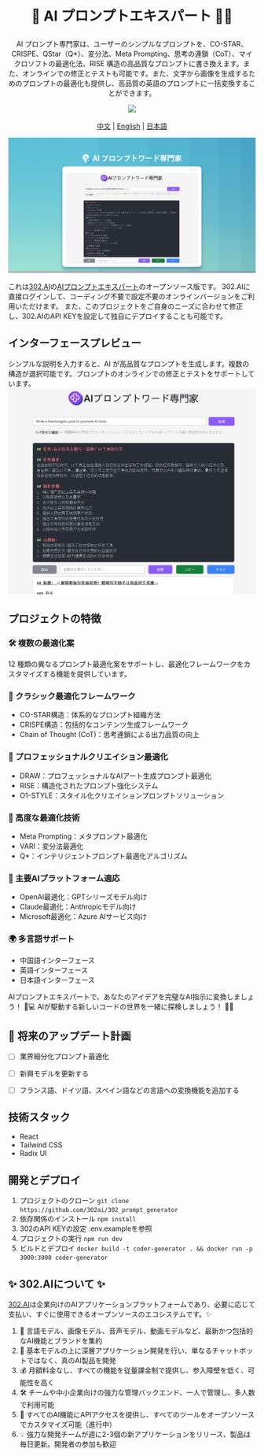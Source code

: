  # <p align="center">🤖 AI プロンプトエキスパート 🚀✨</p>


<p align="center">AI プロンプト専門家は、ユーザーのシンプルなプロンプトを、CO-STAR、CRISPE、QStar（Q*）、変分法、Meta Prompting、思考の連鎖（CoT）、マイクロソフトの最適化法、RISE 構造の高品質なプロンプトに書き換えます。また、オンラインでの修正とテストも可能です。また、文字から画像を生成するためのプロンプトの最適化も提供し、高品質の英語のプロンプトに一括変換することができます。</p>

<p align="center"><a href="https://302.ai/ja/tools/prompter/" target="blank"><img src="https://file.302ai.cn/gpt/imgs/github/302_badge.png" /></a></p >

<p align="center"><a href="README_zh.md">中文</a> | <a href="README.md">English</a> | <a href="README_ja.md">日本語</a></p>

![インターフェースプレビュー](docs/提示词专家jp.png)

これは[302.AI](https://302.ai)の[AIプロンプトエキスパート](https://302.ai/ja/tools/prompter/)のオープンソース版です。
302.AIに直接ログインして、コーディング不要で設定不要のオンラインバージョンをご利用いただけます。
また、このプロジェクトをご自身のニーズに合わせて修正し、302.AIのAPI KEYを設定して独自にデプロイすることも可能です。


## インターフェースプレビュー
シンプルな説明を入力すると、AI が高品質なプロンプトを生成します。複数の構造が選択可能です。プロンプトのオンラインでの修正とテストをサポートしています。
![インターフェースプレビュー](docs/提示专家2.png)

## プロジェクトの特徴
### 🛠️ 複数の最適化案
12 種類の異なるプロンプト最適化案をサポートし、最適化フレームワークをカスタマイズする機能を提供しています。 

### 🎯 クラシック最適化フレームワーク
- CO-STAR構造：体系的なプロンプト組織方法
- CRISPE構造：包括的なコンテンツ生成フレームワーク
- Chain of Thought (CoT)：思考連鎖による出力品質の向上
### 🎯 プロフェッショナルクリエイション最適化
- DRAW：プロフェッショナルなAIアート生成プロンプト最適化
- RISE：構造化されたプロンプト強化システム
- O1-STYLE：スタイル化クリエイションプロンプトソリューション
### 🎯 高度な最適化技術
- Meta Prompting：メタプロンプト最適化
- VARI：変分法最適化
- Q*：インテリジェントプロンプト最適化アルゴリズム
### 🎯 主要AIプラットフォーム適応
- OpenAI最適化：GPTシリーズモデル向け
- Claude最適化：Anthropicモデル向け
- Microsoft最適化：Azure AIサービス向け
### 🌍 多言語サポート
- 中国語インターフェース
- 英語インターフェース
- 日本語インターフェース


AIプロンプトエキスパートで、あなたのアイデアを完璧なAI指示に変換しましょう！ 🎉💻 AIが駆動する新しいコードの世界を一緒に探検しましょう！ 🌟🚀

## 🚩 将来のアップデート計画
- [ ] 業界細分化プロンプト最適化
- [ ] 新興モデルを更新する
- [ ] フランス語、ドイツ語、スペイン語などの言語への変換機能を追加する


## 技術スタック
- React
- Tailwind CSS
- Radix UI

## 開発とデプロイ
1. プロジェクトのクローン `git clone https://github.com/302ai/302_prompt_generator`
2. 依存関係のインストール `npm install`
3. 302のAPI KEYの設定 .env.exampleを参照
4. プロジェクトの実行 `npm run dev`
5. ビルドとデプロイ `docker build -t coder-generator . && docker run -p 3000:3000 coder-generator`


## ✨ 302.AIについて ✨
[302.AI](https://302.ai)は企業向けのAIアプリケーションプラットフォームであり、必要に応じて支払い、すぐに使用できるオープンソースのエコシステムです。✨
1. 🧠 言語モデル、画像モデル、音声モデル、動画モデルなど、最新かつ包括的なAI機能とブランドを集約
2. 🚀 基本モデルの上に深層アプリケーション開発を行い、単なるチャットボットではなく、真のAI製品を開発
3. 💰 月額料金なし、すべての機能を従量課金制で提供し、参入障壁を低く、可能性を高く
4. 🛠 チームや中小企業向けの強力な管理バックエンド、一人で管理し、多人数で利用可能
5. 🔗 すべてのAI機能にAPIアクセスを提供し、すべてのツールをオープンソースでカスタマイズ可能（進行中）
6. 💡 強力な開発チームが週に2-3個の新アプリケーションをリリース、製品は毎日更新。開発者の参加も歓迎
